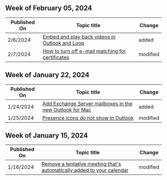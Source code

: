 <!-- This file is generated automatically each week. Changes made to this file will be overwritten.-->



## Week of February 05, 2024


| Published On |Topic title | Change |
|------|------------|--------|
| 2/6/2024 | [Embed and play back videos in Outlook and Loop](/outlook/troubleshoot/message-body/embed-playback-videos-in-outlook-and-loop) | added |
| 2/7/2024 | [How to turn off e-mail matching for certificates](/outlook/troubleshoot/security/how-to-turn-off-email-matching-for-certificates) | modified |


## Week of January 22, 2024


| Published On |Topic title | Change |
|------|------------|--------|
| 1/24/2024 | [Add Exchange Server mailboxes in the new Outlook for Mac](/outlook/troubleshoot/connectivity/add-exchange-server-mailboxes-in-outlook) | added |
| 1/25/2024 | [Presence icons do not show in Outlook](/outlook/troubleshoot/user-interface/presence-icons-do-not-show-in-outlook) | modified |


## Week of January 15, 2024


| Published On |Topic title | Change |
|------|------------|--------|
| 1/16/2024 | [Remove a tentative meeting that's automatically added to your calendar](/outlook/troubleshoot/calendaring/deleting-meeting-request-not-remove-it-from-calendar) | modified |
